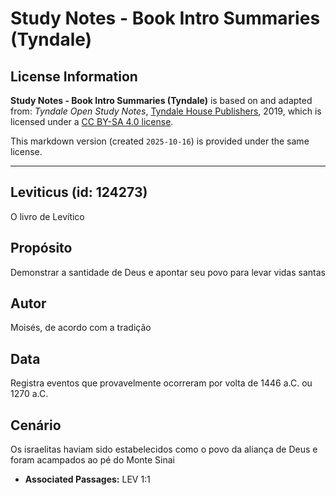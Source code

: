 # Study Notes - Book Intro Summaries (Tyndale)

## License Information

**Study Notes - Book Intro Summaries (Tyndale)** is based on and adapted from: _Tyndale Open Study Notes_, [Tyndale House Publishers](https://tyndaleopenresources.com/), 2019, which is licensed under a [CC BY-SA 4.0 license](https://creativecommons.org/licenses/by-sa/4.0/legalcode.en).

This markdown version (created `2025-10-16`) is provided under the same license.



--------------------------------

## Leviticus (id: 124273)

O livro de Levítico

Propósito
---------

Demonstrar a santidade de Deus e apontar seu povo para levar vidas santas

Autor
-----

Moisés, de acordo com a tradição

Data
----

Registra eventos que provavelmente ocorreram por volta de 1446 a.C. ou 1270 a.C.

Cenário
-------

Os israelitas haviam sido estabelecidos como o povo da aliança de Deus e foram acampados ao pé do Monte Sinai

* **Associated Passages:** LEV 1:1

